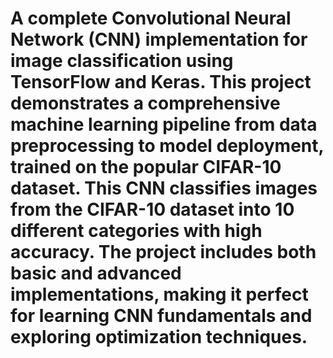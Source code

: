 # A complete Convolutional Neural Network (CNN) implementation for image classification using TensorFlow and Keras. This project demonstrates a comprehensive machine learning pipeline from data preprocessing to model deployment, trained on the popular CIFAR-10 dataset. This CNN classifies images from the CIFAR-10 dataset into 10 different categories with high accuracy. The project includes both basic and advanced implementations, making it perfect for learning CNN fundamentals and exploring optimization techniques.
